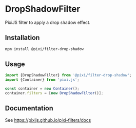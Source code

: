 # DropShadowFilter

PixiJS filter to apply a drop shadow effect.

## Installation

```bash
npm install @pixi/filter-drop-shadow
```

## Usage

```js
import {DropShadowFilter} from '@pixi/filter-drop-shadow';
import {Container} from 'pixi.js';

const container = new Container();
container.filters = [new DropShadowFilter()];
```

## Documentation

See https://pixijs.github.io/pixi-filters/docs
